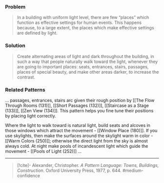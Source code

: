 ### Problem
>In a building with uniform light level, there are few “places” which function as effective settings for human events. This happens because, to a large extent, the places which make effective settings are defined by light.

### Solution
>Create alternating areas of light and dark throughout the building, in such a way that people naturally walk toward the light, whenever they are going to important places: seats, entrances, stairs, passages, places of special beauty, and make other areas darker, to increase the contrast.

### Related Patterns
... passages, entrances, stairs arc given their rough position by [[The Flow Through Rooms (131)]], [[Short Passages (132)]], [[Staircase as a Stage (133)]], [[Zen View (134)]]. This pattern helps you fine tune their positions by placing light correctly.

Where the light to walk toward is natural light, build seats and alcoves in those windows which attract the movement - [[Window Place (180)]]. If you use skylights, then make the surfaces around the skylight warm in color - [[Warm Colors (250)]]; otherwise the direct light from the sky is almost always cold. At night make pools of incandescent light which guide the movement - [[Pools of Light (252)]] ...

---
> [!cite]- Alexander, Christopher. _A Pattern Language: Towns, Buildings, Construction_. Oxford University Press, 1977, p. 644.
> #medium-confidence 